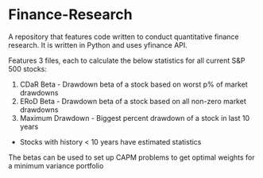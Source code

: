 # Finance-Research
A repository that features code written to conduct quantitative finance research. It is written in Python and uses yfinance API.

Features 3 files, each to calculate the below statistics for all current S&P 500 stocks:
1) CDaR Beta - Drawdown beta of a stock based on worst p% of market drawdowns
2) ERoD Beta - Drawdown beta of a stock based on all non-zero market drawdowns
3) Maximum Drawdown - Biggest percent drawdown of a stock in last 10 years
* Stocks with history < 10 years have estimated statistics

The betas can be used to set up CAPM problems to get optimal weights for a minimum variance portfolio
